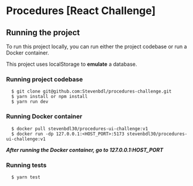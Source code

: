 # Procedures [React Challenge]

## Running the project

To run this project locally, you can run either the project codebase or run a Docker container.

This project uses localStorage to **emulate** a database.

### Running project codebase

```
  $ git clone git@github.com:Stevenbdl/procedures-challenge.git
  $ yarn install or npm install
  $ yarn run dev
```

### Running Docker container

```
  $ docker pull stevenbdl30/procedures-ui-challenge:v1
  $ docker run -dp 127.0.0.1:<HOST_PORT>:5173 stevenbdl30/procedures-ui-challenge:v1
```

***After running the Docker container, go to 127.0.0.1:HOST_PORT***

### Running tests

```
  $ yarn test
```